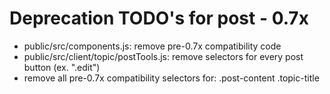 Deprecation TODO's for post - 0.7x
======================================

- public/src/components.js: remove pre-0.7x compatibility code
- public/src/client/topic/postTools.js: remove selectors for every post button (ex. ".edit")
- remove all pre-0.7x compatibility selectors for:
	.post-content
	.topic-title